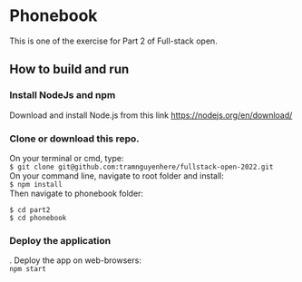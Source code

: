 # Phonebook

This is one of the exercise for Part 2 of Full-stack open.

## How to build and run

### Install NodeJs and npm

Download and install Node.js from this link https://nodejs.org/en/download/

### Clone or download this repo.

On your terminal or cmd, type: <br />
`$ git clone git@github.com:tramnguyenhere/fullstack-open-2022.git` <br />
On your command line, navigate to root folder and install: <br />
`$ npm install` <br />
Then navigate to phonebook folder: <br />

`$ cd part2` <br />
`$ cd phonebook` <br />

### Deploy the application

. Deploy the app on web-browsers: <br />
`npm start`
